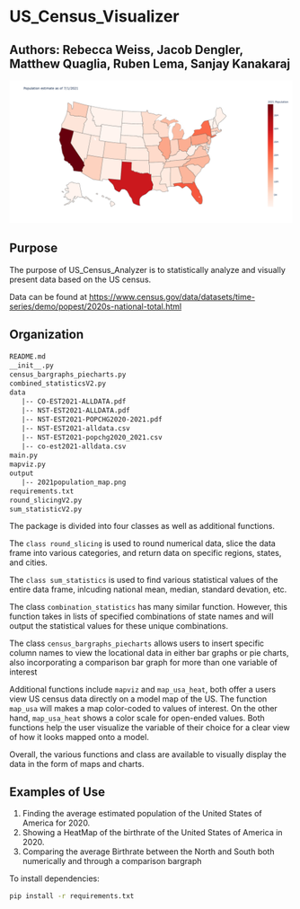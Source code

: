 # US_Census_Visualizer
## Authors: Rebecca Weiss, Jacob Dengler, Matthew Quaglia, Ruben Lema, Sanjay Kanakaraj

![US Population 2021](https://github.com/rebecca-weiss/DS5010-final/blob/main/output/2021population_map.png)


## Purpose
The purpose of US_Census_Analyzer is to statistically analyze and visually present data based on the US census.

Data can be found at https://www.census.gov/data/datasets/time-series/demo/popest/2020s-national-total.html 

## Organization
```.gitignore
README.md
__init__.py
census_bargraphs_piecharts.py
combined_statisticsV2.py
data
   |-- CO-EST2021-ALLDATA.pdf
   |-- NST-EST2021-ALLDATA.pdf
   |-- NST-EST2021-POPCHG2020-2021.pdf
   |-- NST-EST2021-alldata.csv
   |-- NST-EST2021-popchg2020_2021.csv
   |-- co-est2021-alldata.csv
main.py
mapviz.py
output
   |-- 2021population_map.png
requirements.txt
round_slicingV2.py
sum_statisticV2.py
```

The package is divided into four classes as well as additional functions. 

The `class round_slicing` is used to round numerical data, slice the data frame into various categories, and return data on specific regions, states, and cities.

The `class sum_statistics` is used to find various statistical values of the entire data frame, inlcuding national mean, median, standard devation, etc.

The class `combination_statistics` has many similar function. However, this function takes in lists of specified combinations of state names and will output the statistical values for these unique combinations. 

The class `census_bargraphs_piecharts` allows users to insert specific column names to view the locational data in either bar graphs or pie charts, also incorporating a comparison bar graph for more than one variable of interest

Additional functions include `mapviz` and `map_usa_heat`, both offer a users view US census data directly on a model map of the US. The function `map_usa` will makes a map color-coded to values of interest. On the other hand, `map_usa_heat` shows a color scale for open-ended values. Both functions help the user visualize the variable of their choice for a clear view of how it looks mapped onto a model. 

Overall, the various functions and class are available to visually display the data in the form of maps and charts. 

## Examples of Use

1. Finding the average estimated population of the United States of America for 2020. 
2. Showing a HeatMap of the birthrate of the United States of America in 2020.
3. Comparing the average Birthrate between the North and South both numerically and through a comparison bargraph 


To install dependencies:
   ```sh
   pip install -r requirements.txt
   ```

